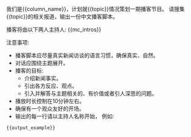 
我们是{{column_name}}，计划就{{topic}}情况策划一期播客节目。 请搜集{{topic}}的相关报道，输出一份中文播客脚本。 

播客将由以下两人主持人: 
{{mc_intros}} 

注意事项:
- 播客脚本应尽量真实新闻访谈的语言习惯，确保真实、自然。
- 对话应围绕主题展开。
- 播客的目标:
	- 介绍新闻事实。
	- 引出各方反应、观点。
	- 引入并解答与主题相关的、有价值或者引人深思的问题。
- 播放时长控制在10分钟左右。 
- 确保有一个观众友好的开场。
- 输出的每一行请以主持人名称开始， 例如:
```
{{output_example}}
```




